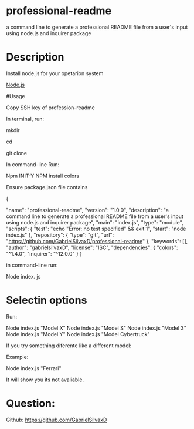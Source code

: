 # professional-readme
a command line to generate a professional README file from a user's input using node.js and inquirer package

# Description

Install node.js for your opetarion system

[Node.js](https://nodejs.org/en/download/package-manager)

#Usage

Copy SSH key of profession-readme

In terminal, run:

mkdir <name-of directory>

cd<name-of-directory>

git clone <paste SSH KEY>

In command-line Run:

Npm INIT-Y
NPM install colors

Ensure package.json file contains

{ 

"name": "professional-readme",
  "version": "1.0.0",
  "description": "a command line to generate a professional README file from a user's input using node.js and inquirer package",
  "main": "index.js",
  "type": "module",
  "scripts": {
    "test": "echo \"Error: no test specified\" && exit 1",
    "start": "node index.js"
  },
  "repository": {
    "type": "git",
    "url": "https://github.com/GabrielSilvaxD/professional-readme"
  },
  "keywords": [],
  "author": "gabrielsilvaxD",
  "license": "ISC",
  "dependencies": {
    "colors": "^1.4.0",
    "inquirer": "^12.0.0"
  }
}

in command-line run:

Node index. js

# Selectin options

Run:

Node index.js "Model X"
Node index.js "Model S"
Node index.js "Model 3"
Node index.js "Model Y"
Node index.js "Model Cybertruck"

If you try something diferente like a different model:

Example:

Node index.js "Ferrari"

It will show you its not avaliable.

# Question:

Github: https://github.com/GabrielSilvaxD

